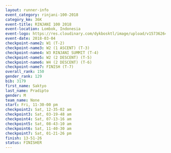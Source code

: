 ```yaml
---
layout: runner-info 
event_category: rinjani-100-2018 
category_km: 36K 
event-title: RINJANI 100 2018 
event-location: Lombok, Indonesia 
event-logo: https://res.cloudinary.com/dykbosktl/image/upload/v1573626435/Logo/Rinjani_eoufbh.png 
event-date: 2018-03-04 
checkpoint-name2: W1 (T-2) 
checkpoint-name3: W2 (1 ASCENT) (T-3) 
checkpoint-name4: W3 RINJANI SUMMIT (T-4) 
checkpoint-name5: W2 (2 DESCENT) (T-5) 
checkpoint-name6: W4 (2 DESCENT) (T-6) 
checkpoint-name7: FINISH (T-7) 
overall_rank: 150
gender_rank: 129
bib: 3179
first_name: Saktyo
last_name: Pradipto
gender: M
team_name: None
start: Fri, 11-30-00 pm
checkpoint2: Sat, 12-35-02 am
checkpoint3: Sat, 03-19-48 am
checkpoint4: Sat, 07-13-16 am
checkpoint5: Sat, 08-43-10 am
checkpoint6: Sat, 11-40-30 am
checkpoint7: Sat, 01-21-26 pm
finish: 13-51-26
status: FINISHER
---
```

